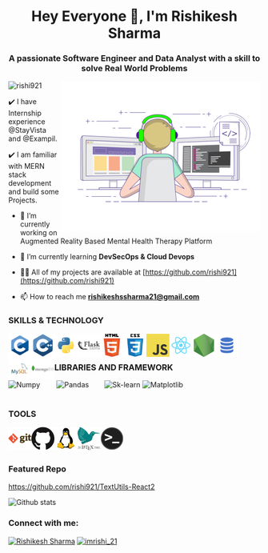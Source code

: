 <h1 align="center">Hey Everyone 👋, I'm Rishikesh Sharma</h1>
<!-- ### Hi 👋, I am ***Rishikesh Sharma***💡. I am a skilled ***Software Developer and Data Analyst***🎰 with a passion to solve Real World Problems using `Web Development and Machine Learning`. -->

<h3 align="center">A passionate Software Engineer and Data Analyst with a skill to solve Real World Problems</h3>
<img align="right" alt="Coding" width="400" src="https://raw.githubusercontent.com/devSouvik/devSouvik/master/gif3.gif">

<p align="left"> <img src="https://komarev.com/ghpvc/?username=rishi921&label=Profile%20views&color=0e75b6&style=flat" alt="rishi921" /> </p>

✔️ I have Internship experience @StayVista and @Exampil.

✔️ I am familiar with MERN stack development and build some Projects. <br>

- 🔭 I’m currently working on Augmented Reality Based Mental Health Therapy Platform

- 🌱 I’m currently learning **DevSecOps & Cloud Devops**

- 👨‍💻 All of my projects are available at [https://github.com/rishi921](https://github.com/rishi921)

- 📫 How to reach me **rishikeshssharma21@gmail.com**

### SKILLS & TECHNOLOGY

<img align="left" alt="C" width="46px" src="https://raw.githubusercontent.com/github/explore/80688e429a7d4ef2fca1e82350fe8e3517d3494d/topics/c/c.png" />
<img align="left" alt="CPP" width="46px" src="https://raw.githubusercontent.com/github/explore/80688e429a7d4ef2fca1e82350fe8e3517d3494d/topics/cpp/cpp.png" />
<img align="left" alt="Python" width="46px" src="https://raw.githubusercontent.com/github/explore/80688e429a7d4ef2fca1e82350fe8e3517d3494d/topics/python/python.png" />
<img align="left" alt="Python" width="46px" src="https://raw.githubusercontent.com/github/explore/80688e429a7d4ef2fca1e82350fe8e3517d3494d/topics/flask/flask.png" />
<img align="left" alt="HTML5" width="46px" src="https://raw.githubusercontent.com/github/explore/80688e429a7d4ef2fca1e82350fe8e3517d3494d/topics/html/html.png" />
<img align="left" alt="CSS3" width="46px" src="https://raw.githubusercontent.com/github/explore/80688e429a7d4ef2fca1e82350fe8e3517d3494d/topics/css/css.png" />
<img align="left" alt="JavaScript" width="46px" src="https://raw.githubusercontent.com/github/explore/80688e429a7d4ef2fca1e82350fe8e3517d3494d/topics/javascript/javascript.png" />
<img align="left" alt="React" width="46px" src="https://raw.githubusercontent.com/github/explore/80688e429a7d4ef2fca1e82350fe8e3517d3494d/topics/react/react.png" />
<img align="left" alt="Node.js" width="46px" src="https://raw.githubusercontent.com/github/explore/80688e429a7d4ef2fca1e82350fe8e3517d3494d/topics/nodejs/nodejs.png" />

<img align="left" alt="SQL" width="46px" src="https://raw.githubusercontent.com/github/explore/80688e429a7d4ef2fca1e82350fe8e3517d3494d/topics/sql/sql.png" />
<img align="left" alt="MySQL" width="46px" src="https://raw.githubusercontent.com/github/explore/80688e429a7d4ef2fca1e82350fe8e3517d3494d/topics/mysql/mysql.png" />
<img align="left" alt="MongoDB" width="46px" src="https://raw.githubusercontent.com/github/explore/80688e429a7d4ef2fca1e82350fe8e3517d3494d/topics/mongodb/mongodb.png" />

<br>
<br>

### LIBRARIES AND FRAMEWORK
<img align="left" alt="Numpy" width="96px" src="https://miro.medium.com/max/1400/1*cyXCE-JcBelTyrK-58w6_Q.png" />
<img align="left" alt="Pandas" width="96px" src="https://miro.medium.com/max/481/1*n_ms1q5YoHAQXXUIfeADKQ.png" />
<img align="left" alt="Sk-learn" width="76px" src="https://upload.wikimedia.org/wikipedia/commons/thumb/0/05/Scikit_learn_logo_small.svg/1200px-Scikit_learn_logo_small.svg.png" />
<img align="left" alt="Matplotlib" width="96px" src="https://matplotlib.org/_static/logo2_compressed.svg" />



<br>
<br>

### TOOLS

<img align="left" alt="Git" width="46px" src="https://raw.githubusercontent.com/github/explore/80688e429a7d4ef2fca1e82350fe8e3517d3494d/topics/git/git.png" />
<img align="left" alt="GitHub" width="46px" src="https://raw.githubusercontent.com/github/explore/78df643247d429f6cc873026c0622819ad797942/topics/github/github.png" />
<img align="left" alt="GitHub" width="46px" src="https://raw.githubusercontent.com/github/explore/78df643247d429f6cc873026c0622819ad797942/topics/linux/linux.png" />
<img align="left" alt="GitHub" width="46px" src="https://raw.githubusercontent.com/github/explore/78df643247d429f6cc873026c0622819ad797942/topics/latex/latex.png" />
<img align="left" alt="Terminal" width="46px" src="https://raw.githubusercontent.com/github/explore/80688e429a7d4ef2fca1e82350fe8e3517d3494d/topics/terminal/terminal.png" />


<br>
<br>
<br>

### Featured Repo
<!-- ![ReadMe Card](https://github-readme-stats.vercel.app/api/pin/?username=harshwalia36&repo=IPL_Winning_Team_Predictor_and_show_Stats) -->
<!-- ![ReadMe Card](https://github-readme-stats.vercel.app/api/pin/?username=harshwalia36&repo=Audio-Description-of-Image-for-visually-impaired-person) -->
<!-- ![ReadMe Card](https://github-readme-stats.vercel.app/api/pin/?username=harshwalia36&repo=Early-Prediction-of-Mortality-Risk-among-Covid-19-Patients) -->
<!-- ![ReadMe Card](https://github-readme-stats.vercel.app/api/pin/?username=harshwalia36&repo=Segmentation_and_classification_of_Covid-19-lungs-CT-Scan) -->
<!-- ![ReadMe Card](https://github-readme-stats.vercel.app/api/pin/?username=harshwalia36&repo=Emojify) -->

https://github.com/rishi921/TextUtils-React2

![Github stats](https://github-readme-stats.vercel.app/api?username=rishi921)


<h3 align="left">Connect with me:</h3>
<p align="left">
<a href="https://www.linkedin.com/in/rishikesh-sharma-3a0707235/" target="blank"><img align="center" src="https://raw.githubusercontent.com/rahuldkjain/github-profile-readme-generator/master/src/images/icons/Social/linked-in-alt.svg" alt="Rishikesh Sharma" height="30" width="40" /></a>
<a href="https://instagram.com/imrishi_21" target="blank"><img align="center" src="https://raw.githubusercontent.com/rahuldkjain/github-profile-readme-generator/master/src/images/icons/Social/instagram.svg" alt="imrishi_21" height="30" width="40" /></a>

